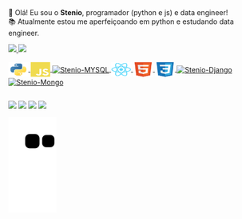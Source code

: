 ## 
👋 Olá! Eu sou o <strong>Stenio</strong>, programador (python e js) e data engineer!<br>
📚 Atualmente estou me aperfeiçoando em python e estudando data engineer.
<div align="left">
  <a href="https://github.com/steniodsb">
  <img height="130em" src="https://github-readme-stats.vercel.app/api?username=steniodsb&show_icons=true&theme=dark&include_all_commits=true&count_private=true">
    <img height="130em" src="https://github-readme-stats.vercel.app/api/top-langs/?username=steniodsb&layout=compact&langs_count=7&theme=dark">
</div>
<div style="display: inline_block"><br>
   <img align="center" alt="Stenio-Python" height="30" width="40" src="https://raw.githubusercontent.com/devicons/devicon/master/icons/python/python-original.svg">
  <img align="center" alt="Stenio-Js" height="30" width="40" src="https://raw.githubusercontent.com/devicons/devicon/master/icons/javascript/javascript-plain.svg">
  <img align="center" alt="Stenio-MYSQL" height="30" width="40" src="https://cdn.jsdelivr.net/gh/devicons/devicon/icons/mysql/mysql-original.svg">
  <img align="center" alt="Stenio-React" height="30" width="40" src="https://raw.githubusercontent.com/devicons/devicon/master/icons/react/react-original.svg">
  <img align="center" alt="Stenio-HTML" height="30" width="40" src="https://raw.githubusercontent.com/devicons/devicon/master/icons/html5/html5-original.svg">
  <img align="center" alt="Stenio-CSS" height="30" width="40" src="https://raw.githubusercontent.com/devicons/devicon/master/icons/css3/css3-original.svg">
  <img align="center" alt="Stenio-Django" height="30" width="40" src="https://cdn.jsdelivr.net/gh/devicons/devicon/icons/django/django-plain.svg">
  <img align="center" alt="Stenio-Mongo" height="30" width="40" src="https://cdn.jsdelivr.net/gh/devicons/devicon/icons/mongodb/mongodb-original.svg">
</div>
  
  ##
 
<div> 
   <a href="https://www.linkedin.com/in/stenio-santos-125920197" target="_blank"><img src="https://img.shields.io/badge/-LinkedIn-%230077B5?style=for-the-badge&logo=linkedin&logoColor=white" target="_blank"></a>
   <a href = "mailto:steniodsb@gmail.com"><img src="https://img.shields.io/badge/-Gmail-%23333?style=for-the-badge&logo=gmail&logoColor=white" target="_blank"></a>
  <a href="https://instagram.com/sten1o" target="_blank"><img src="https://img.shields.io/badge/-Instagram-%23E4405F?style=for-the-badge&logo=instagram&logoColor=white" target="_blank"></a>
 <a href="https://discord.gg/wagxzStdcR" target="_blank"><img src="https://img.shields.io/badge/Discord-7289DA?style=for-the-badge&logo=discord&logoColor=white" target="_blank"></a> 
 

 
  ![Snake animation](https://github.com/rafaballerini/rafaballerini/blob/output/github-contribution-grid-snake.svg)
 
</div>
